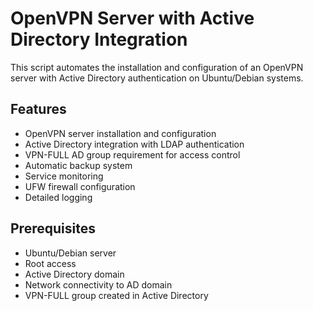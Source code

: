 # OpenVPN Server with Active Directory Integration

This script automates the installation and configuration of an OpenVPN server with Active Directory authentication on Ubuntu/Debian systems.

## Features

- OpenVPN server installation and configuration
- Active Directory integration with LDAP authentication
- VPN-FULL AD group requirement for access control
- Automatic backup system
- Service monitoring
- UFW firewall configuration
- Detailed logging

## Prerequisites

- Ubuntu/Debian server
- Root access
- Active Directory domain
- Network connectivity to AD domain
- VPN-FULL group created in Active Directory
